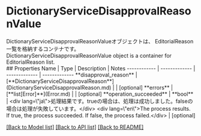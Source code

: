 # DictionaryServiceDisapprovalReasonValue

<div lang=\"ja\">DictionaryServiceDisapprovalReasonValueオブジェクトは、 EditorialReason一覧を格納するコンテナです。</div> <div lang=\"en\">DictionaryServiceDisapprovalReasonValue object is a container for EditorialReason list.</div> 
## Properties
Name | Type | Description | Notes
------------ | ------------- | ------------- | -------------
**disapproval_reason** | [**DictionaryServiceDisapprovalReason**](DictionaryServiceDisapprovalReason.md) |  | [optional] 
**errors** | [**list[Error]**](Error.md) |  | [optional] 
**operation_succeeded** | **bool** | &lt;div lang&#x3D;\&quot;ja\&quot;&gt;処理結果です。trueの場合は、処理は成功しました。falseの場合は処理が失敗しています。&lt;/div&gt; &lt;div lang&#x3D;\&quot;en\&quot;&gt;The process results. If true, the process succeeded. If false, the process failed.&lt;/div&gt;  | [optional] 

[[Back to Model list]](../README.md#documentation-for-models) [[Back to API list]](../README.md#documentation-for-api-endpoints) [[Back to README]](../README.md)


